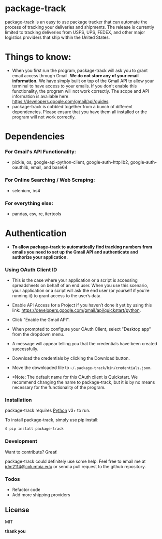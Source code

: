 # package-track

package-track is an easy to use package tracker that can automate the process of tracking your deliveries and shipments. The release is currently limited to tracking deliveries from USPS, UPS, FEDEX, and other major logistics providers that ship within the United States. 

# Things to know:

  - When you first run the program, package-track will ask you to grant email access through Gmail. **We do not store any of your email information.** We have simply built on top of the Gmail API to allow your terminal to have access to your emails. If you don't enable this functionality, the program will not work correctly. The scope and API information is available here: https://developers.google.com/gmail/api/guides.
  - package-track is cobbled together from a bunch of different dependencies. Please ensure that you have them all installed or the program will not work correctly.

# Dependencies

### For Gmail's API Functionality: 
- pickle, os, google-api-python-client, google-auth-httplib2, google-auth-oauthlib, email, and base64  

### For Online Searching / Web Scraping: 
- selenium, bs4   

### For everything else: 
- pandas, csv, re, itertools 

# Authentication

- **To allow package-track to automatically find tracking numbers from emails you need to set up the Gmail API and authenticate and authorize your application.**

### Using OAuth Client ID

- This is the case where your application or a script is accessing spreadsheets on behalf of an end user. When you use this scenario, your application or a script will ask the end user (or yourself if you’re running it) to grant access to the user’s data.

- Enable API Access for a Project if you haven’t done it yet by using this link: https://developers.google.com/gmail/api/quickstart/python.
- Click "Enable the Gmail API".
- When prompted to configure your OAuth Client, select "Desktop app" from the dropdown menu.
- A message will appear telling you that the credentials have been created successfully.
- Download the credentials by clicking the Download button.
- Move the downloaded file to ```~/.package-track/bin/credentials.json```.
- *Note: The default name for this OAuth client is Quickstart. We recommend changing the name to package-track, but it is by no means necessary for the functionality of the program.

### Installation

package-track requires [Python](https://www.python.org) v3+ to run.

To install package-track, simply use pip install: 
```sh
$ pip install package-track
```

### Development

Want to contribute? Great!

package-track could definitely use some help. Feel free to email me at idm2114@columbia.edu or send a pull request to the github repository. 


### Todos

 - Refactor code
 - Add more shipping providers

License
----

MIT


**thank you**

